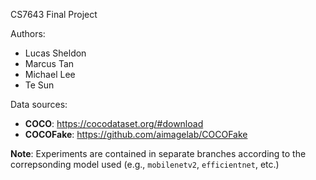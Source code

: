 CS7643 Final Project

Authors:
* Lucas Sheldon
* Marcus Tan
* Michael Lee
* Te Sun

Data sources:
* **COCO**: https://cocodataset.org/#download
* **COCOFake**: https://github.com/aimagelab/COCOFake

**Note**: Experiments are contained in separate branches according to the correpsonding model used (e.g., `mobilenetv2`, `efficientnet`, etc.)
